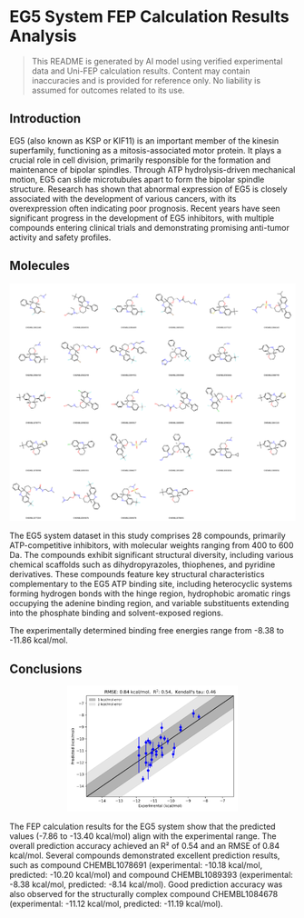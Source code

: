 # EG5 System FEP Calculation Results Analysis

> This README is generated by AI model using verified experimental data and Uni-FEP calculation results. Content may contain inaccuracies and is provided for reference only. No liability is assumed for outcomes related to its use.

## Introduction

EG5 (also known as KSP or KIF11) is an important member of the kinesin superfamily, functioning as a mitosis-associated motor protein. It plays a crucial role in cell division, primarily responsible for the formation and maintenance of bipolar spindles. Through ATP hydrolysis-driven mechanical motion, EG5 can slide microtubules apart to form the bipolar spindle structure. Research has shown that abnormal expression of EG5 is closely associated with the development of various cancers, with its overexpression often indicating poor prognosis. Recent years have seen significant progress in the development of EG5 inhibitors, with multiple compounds entering clinical trials and demonstrating promising anti-tumor activity and safety profiles.

## Molecules

![Molecular structures of representative compounds](mol_grid.png)

The EG5 system dataset in this study comprises 28 compounds, primarily ATP-competitive inhibitors, with molecular weights ranging from 400 to 600 Da. The compounds exhibit significant structural diversity, including various chemical scaffolds such as dihydropyrazoles, thiophenes, and pyridine derivatives. These compounds feature key structural characteristics complementary to the EG5 ATP binding site, including heterocyclic systems forming hydrogen bonds with the hinge region, hydrophobic aromatic rings occupying the adenine binding region, and variable substituents extending into the phosphate binding and solvent-exposed regions.

The experimentally determined binding free energies range from -8.38 to -11.86 kcal/mol.

## Conclusions

<p align="center"><img src="result_dG.png" width="300"></p>

The FEP calculation results for the EG5 system show that the predicted values (-7.86 to -13.40 kcal/mol) align with the experimental range. The overall prediction accuracy achieved an R² of 0.54 and an RMSE of 0.84 kcal/mol. Several compounds demonstrated excellent prediction results, such as compound CHEMBL1078691 (experimental: -10.18 kcal/mol, predicted: -10.20 kcal/mol) and compound CHEMBL1089393 (experimental: -8.38 kcal/mol, predicted: -8.14 kcal/mol). Good prediction accuracy was also observed for the structurally complex compound CHEMBL1084678 (experimental: -11.12 kcal/mol, predicted: -11.19 kcal/mol). 